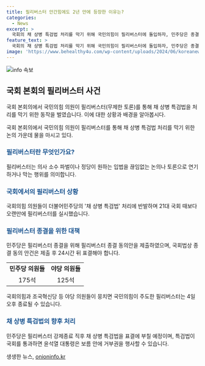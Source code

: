 ```yaml
---
title: 필리버스터 안간힘에도 2년 만에 등장한 이유는?
categories:
  - News
excerpt: >
  국회의 채 상병 특검법 처리를 막기 위해 국민의힘이 필리버스터에 돌입하자, 민주당은 종결 동의안을 제출하며 대치가 시작됐다. 이에 따라 4일 오후 필리버스터가 종결될 수 있으며, 특검법이 국회를 통과하면 윤석열 대통령은 거부권을 행사할 수 있다는 전망이 나온다. 민주당은 거부권 행사 가능성을 고려해 특법 처리 일정을 조율 중이다.
feature_text: >
  국회의 채 상병 특검법 처리를 막기 위해 국민의힘이 필리버스터에 돌입하자, 민주당은 종결 동의안을 제출하며 대치가 시작됐다. 이에 따라 4일 오후 필리버스터가 종결될 수 있으며, 특검법이 국회를 통과하면 윤석열 대통령은 거부권을 행사할 수 있다는 전망이 나온다. 민주당은 거부권 행사 가능성을 고려해 특법 처리 일정을 조율 중이다.
image: 'https://www.behealthy4u.com/wp-content/uploads/2024/06/koreanews.jpg'
---
```


<p><img src="https://www.behealthy4u.com/wp-content/uploads/2024/06/koreanews.jpg" alt="info 속보" /></p>

<h2 data-ke-size="size26">국회 본회의 필리버스터 사건</h2>

<p>국회 본회의에서 국민의힘 의원이 필리버스터(무제한 토론)를 통해 채 상병 특검법을 처리를 막기 위한 동작을 벌였습니다. 이에 대한 상황과 배경을 알아봅시다.</p>

<p data-ke-size="size16">국회 본회의에서 국민의힘 의원이 필리버스터를 통해 채 상병 특검법 처리를 막기 위한 논의 가운데 물을 마시고 있다.</p>

<h3><b><span style="color: #1a5490;">필리버스터란 무엇인가요?</span></b></h3>

<p>필리버스터는 의사 소수 파벌이나 정당이 원하는 입법을 끊임없는 논의나 토론으로 연기하거나 막는 행위를 의미합니다.</p>

<h3><b><span style="color: #1a5490;">국회에서의 필리버스터 상황</span></b></h3>

<p>국회의힘 의원들이 더불어민주당의 '채 상병 특검법' 처리에 반발하며 21대 국회 때보다 오랜만에 필리버스터를 실시했습니다.</p>

<h3><b><span style="color: #1a5490;">필리버스터 종결을 위한 대책</span></b></h3>

<p>민주당은 필리버스터 종결을 위해 필리버스터 종결 동의안을 제출하였으며, 국회법상 종결 동의 안건은 제출 후 24시간 뒤 표결해야 합니다.</p>

<table>
    <tr>
        <td style="text-align: center; height: 17px;"><b>민주당 의원들</b></td>
        <td style="text-align: center; height: 17px;"><b>야당 의원들</b></td>
    </tr>
    <tr>
        <td style="text-align: center; height: 17px;">175석</td>
        <td style="text-align: center; height: 17px;">125석</td>
    </tr>
</table>

<p>국회의힘과 조국혁신당 등 야당 의원들이 뭉치면 국민의힘이 주도한 필리버스터는 4일 오후 종료될 수 있습니다.</p>

<h3><b><span style="color: #1a5490;">채 상병 특검법의 향후 처리</span></b></h3>

<p>민주당은 필리버스터 강제종료 직후 채 상병 특검법을 표결에 부칠 예정이며, 특검법이 국회를 통과하면 윤석열 대통령은 보름 안에 거부권을 행사할 수 있습니다.</p>
생생한 뉴스, <a href="https://onioninfo.kr" rel="dofollow">onioninfo.kr</a>


